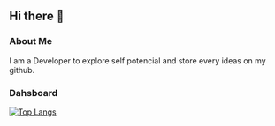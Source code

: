 ## Hi there 👋

<!--
**yichunyen/yichunyen** is a ✨ _special_ ✨ repository because its `README.md` (this file) appears on your GitHub profile.

Here are some ideas to get you started:

- 🔭 I’m currently working on ...
- 🌱 I’m currently learning ...
- 👯 I’m looking to collaborate on ...
- 🤔 I’m looking for help with ...
- 💬 Ask me about ...
- 📫 How to reach me: ...
- 😄 Pronouns: ...
- ⚡ Fun fact: ...
-->

### About Me
I am a Developer to explore self potencial and store every ideas on my github.
### Dahsboard
[![Top Langs](https://github-readme-stats.vercel.app/api/top-langs/?username=yichunyen&layout=compact&theme=radical&hide=css,html,javascript)](https://github.com/anuraghazra/github-readme-stats)

